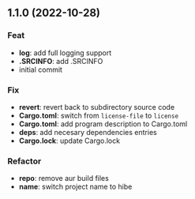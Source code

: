 ## 1.1.0 (2022-10-28)

### Feat

- **log**: add full logging support
- **.SRCINFO**: add .SRCINFO
- initial commit

### Fix

- **revert**: revert back to subdirectory source code
- **Cargo.toml**: switch from `license-file` to `license`
- **Cargo.toml**: add program description to Cargo.toml
- **deps**: add necesary dependencies entries
- **Cargo.lock**: update Cargo.lock

### Refactor

- **repo**: remove aur build files
- **name**: switch project name to hibe
